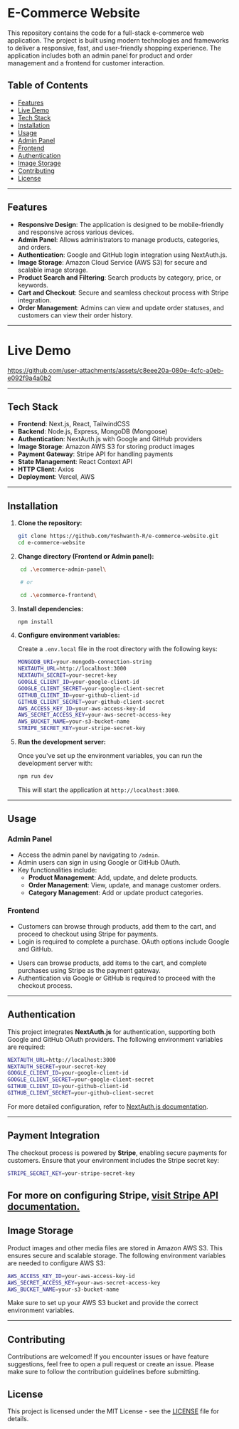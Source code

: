 # E-Commerce Website

This repository contains the code for a full-stack e-commerce web application. The project is built using modern technologies and frameworks to deliver a responsive, fast, and user-friendly shopping experience. The application includes both an admin panel for product and order management and a frontend for customer interaction.

## Table of Contents

- [Features](#features)
- [Live Demo](#live-demo)
- [Tech Stack](#tech-stack)
- [Installation](#installation)
- [Usage](#usage)
- [Admin Panel](#admin-panel)
- [Frontend](#frontend)
- [Authentication](#authentication)
- [Image Storage](#image-storage)
- [Contributing](#contributing)
- [License](#license)

---

## Features

- **Responsive Design**: The application is designed to be mobile-friendly and responsive across various devices.
- **Admin Panel**: Allows administrators to manage products, categories, and orders.
- **Authentication**: Google and GitHub login integration using NextAuth.js.
- **Image Storage**: Amazon Cloud Service (AWS S3) for secure and scalable image storage.
- **Product Search and Filtering**: Search products by category, price, or keywords.
- **Cart and Checkout**: Secure and seamless checkout process with Stripe integration.
- **Order Management**: Admins can view and update order statuses, and customers can view their order history.

---

# Live Demo

https://github.com/user-attachments/assets/c8eee20a-080e-4cfc-a0eb-e092f9a4a0b2


---

## Tech Stack

- **Frontend**: Next.js, React, TailwindCSS
- **Backend**: Node.js, Express, MongoDB (Mongoose)
- **Authentication**: NextAuth.js with Google and GitHub providers
- **Image Storage**: Amazon AWS S3 for storing product images
- **Payment Gateway**: Stripe API for handling payments
- **State Management**: React Context API
- **HTTP Client**: Axios
- **Deployment**: Vercel, AWS

---

## Installation

1. **Clone the repository:**

   ```bash
   git clone https://github.com/Yeshwanth-R/e-commerce-website.git
   cd e-commerce-website
   ```

2. **Change directory (Frontend or Admin panel):**

```bash
    cd .\ecommerce-admin-panel\

    # or

    cd .\ecommerce-frontend\
```

3. **Install dependencies:**

   ```bash
   npm install
   ```

4. **Configure environment variables:**

   Create a `.env.local` file in the root directory with the following keys:

   ```bash
   MONGODB_URI=your-mongodb-connection-string
   NEXTAUTH_URL=http://localhost:3000
   NEXTAUTH_SECRET=your-secret-key
   GOOGLE_CLIENT_ID=your-google-client-id
   GOOGLE_CLIENT_SECRET=your-google-client-secret
   GITHUB_CLIENT_ID=your-github-client-id
   GITHUB_CLIENT_SECRET=your-github-client-secret
   AWS_ACCESS_KEY_ID=your-aws-access-key-id
   AWS_SECRET_ACCESS_KEY=your-aws-secret-access-key
   AWS_BUCKET_NAME=your-s3-bucket-name
   STRIPE_SECRET_KEY=your-stripe-secret-key
   ```

5. **Run the development server:**

   Once you've set up the environment variables, you can run the development server with:

   ```bash
   npm run dev
   ```

   This will start the application at `http://localhost:3000`.

---

## Usage

### Admin Panel

- Access the admin panel by navigating to `/admin`.
- Admin users can sign in using Google or GitHub OAuth.
- Key functionalities include:
  - **Product Management**: Add, update, and delete products.
  - **Order Management**: View, update, and manage customer orders.
  - **Category Management**: Add or update product categories.

### Frontend

- Customers can browse through products, add them to the cart, and proceed to checkout using Stripe for payments.
- Login is required to complete a purchase. OAuth options include Google and GitHub.

* Users can browse products, add items to the cart, and complete purchases using Stripe as the payment gateway.
* Authentication via Google or GitHub is required to proceed with the checkout process.

---

## Authentication

This project integrates **NextAuth.js** for authentication, supporting both Google and GitHub OAuth providers. The following environment variables are required:

```bash
NEXTAUTH_URL=http://localhost:3000
NEXTAUTH_SECRET=your-secret-key
GOOGLE_CLIENT_ID=your-google-client-id
GOOGLE_CLIENT_SECRET=your-google-client-secret
GITHUB_CLIENT_ID=your-github-client-id
GITHUB_CLIENT_SECRET=your-github-client-secret
```

For more detailed configuration, refer to [NextAuth.js documentation](https://next-auth.js.org/getting-started/introduction).

---

## Payment Integration

The checkout process is powered by **Stripe**, enabling secure payments for customers. Ensure that your environment includes the Stripe secret key:

```bash
STRIPE_SECRET_KEY=your-stripe-secret-key
```

## For more on configuring Stripe, [visit Stripe API documentation.](https://docs.stripe.com/api)

## Image Storage

Product images and other media files are stored in Amazon AWS S3. This ensures secure and scalable storage. The following environment variables are needed to configure AWS S3:

```bash
AWS_ACCESS_KEY_ID=your-aws-access-key-id
AWS_SECRET_ACCESS_KEY=your-aws-secret-access-key
AWS_BUCKET_NAME=your-s3-bucket-name
```

Make sure to set up your AWS S3 bucket and provide the correct environment variables.

---

## Contributing

Contributions are welcomed! If you encounter issues or have feature suggestions, feel free to open a pull request or create an issue. Please make sure to follow the contribution guidelines before submitting.

## License

This project is licensed under the MIT License - see the [LICENSE](./LICENSE) file for details.

```

```
